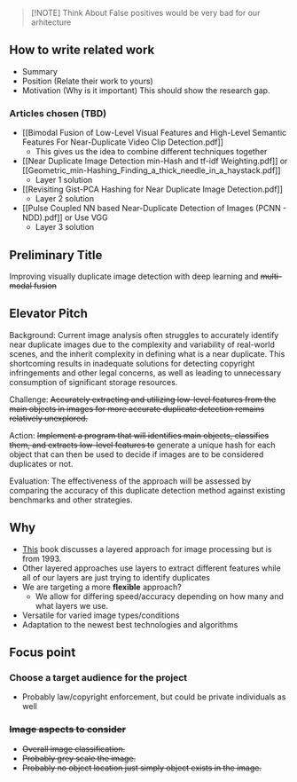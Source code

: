 
> [!NOTE] Think About
> False positives would be very bad for our arhitecture

## How to write related work
- Summary
- Position (Relate their work to yours)
- Motivation (Why is it important)
This should show the research gap.
###  Articles chosen (TBD)
- [[Bimodal Fusion of Low-Level Visual Features and High-Level Semantic Features For Near-Duplicate Video Clip Detection.pdf]]
	- This gives us the idea to combine different techniques together
- [[Near Duplicate Image Detection min-Hash and tf-idf Weighting.pdf]] or [[Geometric_min-Hashing_Finding_a_thick_needle_in_a_haystack.pdf]]
	- Layer 1 solution
- [[Revisiting Gist-PCA Hashing for Near Duplicate Image Detection.pdf]]
	- Layer 2 solution
- [[Pulse Coupled NN based Near-Duplicate Detection of Images (PCNN - NDD).pdf]] or Use VGG
	- Layer 3 solution


## Preliminary Title
Improving visually duplicate image detection with deep learning and ~~multi-modal fusion~~

## Elevator Pitch
Background: Current image analysis often struggles to accurately identify near duplicate images due to the complexity and variability of real-world scenes, and the inherit complexity in defining what is a near duplicate. This shortcoming results in inadequate solutions for detecting copyright infringements and other legal concerns, as well as leading to unnecessary consumption of significant storage resources.

Challenge: ~~Accurately extracting and utilizing low-level features from the main objects in images for more accurate duplicate detection remains relatively unexplored.~~

Action: ~~Implement a program that will identifies main objects, classifies them, and extracts low-level features to~~ generate a unique hash for each object that can then be used to decide if images are to be considered duplicates or not.

Evaluation: The effectiveness of the approach will be assessed by comparing the accuracy of this duplicate detection method against existing benchmarks and other strategies.

## Why
- [This](https://books.google.se/books?hl=en&lr=&id=qcHsCgAAQBAJ&oi=fnd&pg=PA107&dq=layered+approach+in+Image+Processing&ots=qNZqrM3zSk&sig=MrRYL1LCsTTyzBjzCcnUlAlXewA&redir_esc=y#v=onepage&q=layered%20approach%20in%20Image%20Processing&f=false) book discusses a layered approach for image processing but is from 1993.
- Other layered approaches use layers to extract different features while all of our layers are just trying to identify duplicates
- We are targeting a more **flexible** approach?
	- We allow for differing speed/accuracy depending on how many and what layers we use.
- Versatile for varied image types/conditions
- Adaptation to the newest best technologies and algorithms

## Focus point
### Choose a target audience for the project
- Probably law/copyright enforcement, but could be private individuals as well
### ~~Image aspects to consider~~
- ~~Overall image classification.~~
- ~~Probably grey scale the image.~~
- ~~Probably no object location just simply object exists in the image.~~

